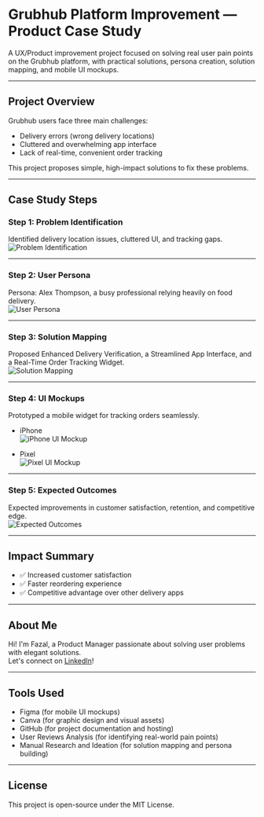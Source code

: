 # Grubhub Platform Improvement — Product Case Study

A UX/Product improvement project focused on solving real user pain points on the Grubhub platform, with practical solutions, persona creation, solution mapping, and mobile UI mockups.

---

## Project Overview

Grubhub users face three main challenges:
-  Delivery errors (wrong delivery locations)
-  Cluttered and overwhelming app interface
-  Lack of real-time, convenient order tracking

This project proposes simple, high-impact solutions to fix these problems.

---

##  Case Study Steps

### Step 1: Problem Identification
Identified delivery location issues, cluttered UI, and tracking gaps.  
![Problem Identification](./images/step1_problem_identification.png)

---

### Step 2: User Persona
Persona: Alex Thompson, a busy professional relying heavily on food delivery.  
![User Persona](./images/step2_user_persona.png)

---

### Step 3: Solution Mapping
Proposed Enhanced Delivery Verification, a Streamlined App Interface, and a Real-Time Order Tracking Widget.  
![Solution Mapping](./images/step3_solution_mapping.png)

---

### Step 4: UI Mockups
Prototyped a mobile widget for tracking orders seamlessly.

- iPhone  
  ![iPhone UI Mockup](./images/step4_ui_mockup_iphone.png)

- Pixel  
  ![Pixel UI Mockup](./images/step4_ui_mockup_pixel.png)

---

### Step 5: Expected Outcomes
Expected improvements in customer satisfaction, retention, and competitive edge.  
![Expected Outcomes](./images/step5_expected_outcomes.png)

---

## Impact Summary

- ✅ Increased customer satisfaction
- ✅ Faster reordering experience
- ✅ Competitive advantage over other delivery apps

---

## About Me

Hi! I'm Fazal, a Product Manager passionate about solving user problems with elegant solutions.  
Let's connect on [LinkedIn](https://www.linkedin.com/in/fazal-fazal-mba/)!

---

## Tools Used
- Figma (for mobile UI mockups)
- Canva (for graphic design and visual assets)
- GitHub (for project documentation and hosting)
- User Reviews Analysis (for identifying real-world pain points)
- Manual Research and Ideation (for solution mapping and persona building)


---

## License
This project is open-source under the MIT License.
